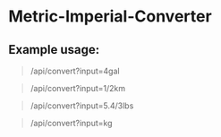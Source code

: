 # Metric-Imperial-Converter

## Example usage:


> /api/convert?input=4gal

> /api/convert?input=1/2km

> /api/convert?input=5.4/3lbs

> /api/convert?input=kg
